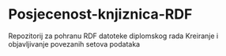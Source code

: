 # Posjecenost-knjiznica-RDF
Repozitorij za pohranu RDF datoteke diplomskog rada Kreiranje i objavljivanje povezanih setova podataka
